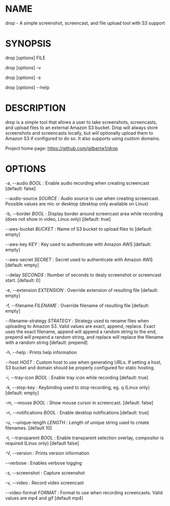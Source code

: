 # NAME

drop - A simple screenshot, screencast, and file upload tool with S3 support

# SYNOPSIS

drop [*options*] FILE

drop [*options*] -v

drop [*options*] -s

drop [*options*] --help


# DESCRIPTION

drop is a simple tool that allows a user to take screenshots, screencasts, and 
upload files to an external Amazon S3 bucket. Drop will always store screenshots
and screencasts locally, but will optionally upload them to Amazon S3 if configured
to do so. It also supports using custom domains.

Project home page: https://github.com/gilbertw1/drop

# OPTIONS

-a, --audio *BOOL*
: Enable audio recording when creating screencast
  [default: false]

--audio-source *SOURCE*
: Audio source to use when creating screencast.  Possible values are mic or desktop
  (desktop only available on Linux)

-b, --border *BOOL*
: Display border around screencast area while recording (does not show in video, Linux only)
  [default: true]

--aws-bucket *BUCKET*
: Name of S3 bucket to upload files to
  [default: empty]

--aws-key *KEY*
: Key used to authenticate with Amazon AWS
  [default: empty]

--aws-secret *SECRET*
: Secret used to authenticate with Amazon AWS
  [default: empty]

--delay *SECONDS*
: Number of seconds to dealy screenshot or screencast start.
  [default: 0]

-e, --extension *EXTENSION*
: Override extension of resulting file
  [default: empty]

-f, --filename *FILENAME*
: Override filename of resulting file
  [default: empty]

--filename-strategy *STRATEGY*
: Strategy used to rename files when uploading to Amazon S3. Valid values are exact, 
  append, replace. Exact uses the exact filename, append will append a random string 
  to the end, prepend will prepend a random string, and replace will replace the filename
  with a random string
  [default: prepend]

-h, --help
: Prints help information

--host *HOST*
: Custom host to use when generating URLs. If setting a host, S3 bucket and domain 
  should be properly configured for static hosting.

-i, --tray-icon *BOOL*
: Enable tray icon while recording
  [default: true]

-k, --stop-key
: Keybinding used to stop recording, eg. <ctrl><alt>q (Linux only)
 [default: empty]

-m, --mouse *BOOL*
: Show mouse cursor in screencast.
  [default: false]

-n, --notifications *BOOL*
: Enable desktop notifications
  [default: true]

-u, --unique-length *LENGTH*
: Length of unique string used to create filenames.
  [default 10]

-t, --transparent *BOOL*
: Enable transparent selection overlay, compositor is required (Linux only)
  [default false]

-V, --version
: Prints version information

--verbose
: Enables verbose logging

-s, --screenshot
: Capture screenshot

-v, --video
: Record video screencast

--video-format *FORMAT*
: Format to use when recording screencasts. Valid values are mp4 and gif
  [default mp4]
